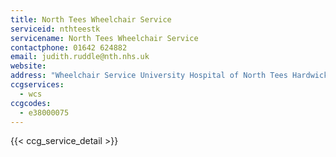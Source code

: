 ```yaml
---
title: North Tees Wheelchair Service
serviceid: nthteestk
servicename: North Tees Wheelchair Service
contactphone: 01642 624882
email: judith.ruddle@nth.nhs.uk
website: 
address: "Wheelchair Service University Hospital of North Tees Hardwick  Stockton on Tees Cleveland TS19 8PE"
ccgservices:
  - wcs
ccgcodes:
  - e38000075
---
```


{{< ccg_service_detail >}}
